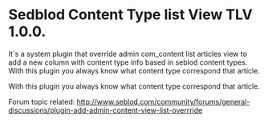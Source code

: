 Sedblod Content Type list View TLV 1.0.0.
===========================


It´s a system plugin that override admin com_content list articles view to add a new column with content type info based in seblod content types. With this plugin you always know what content type correspond that article.

With this plugin you always know what content type correspond that article.

Forum topic related: http://www.seblod.com/community/forums/general-discussions/plugin-add-admin-content-view-list-overrride
